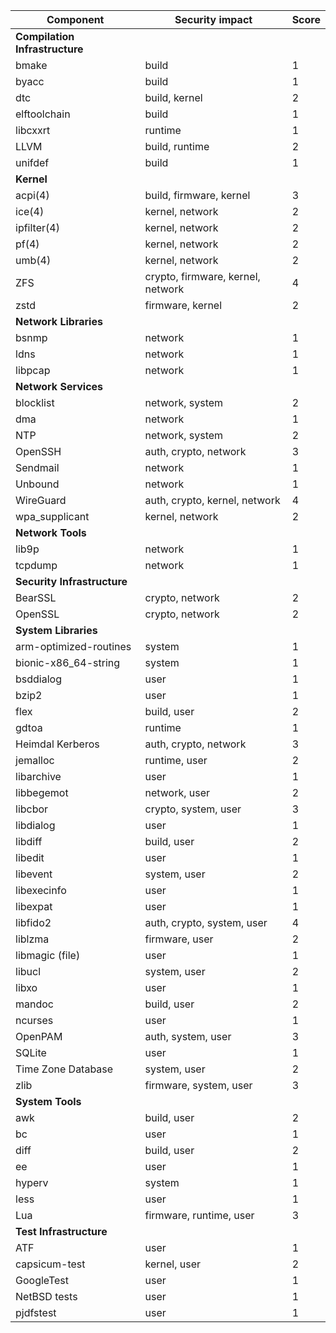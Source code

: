 | Component | Security impact | Score |
| --- | --- | --- |
| __Compilation Infrastructure__ | | |
| bmake | build | 1 |
| byacc | build | 1 |
| dtc | build, kernel | 2 |
| elftoolchain | build | 1 |
| libcxxrt | runtime | 1 |
| LLVM | build, runtime | 2 |
| unifdef | build | 1 |
| __Kernel__ | | |
| acpi(4) | build, firmware, kernel | 3 |
| ice(4) | kernel, network | 2 |
| ipfilter(4) | kernel, network | 2 |
| pf(4) | kernel, network | 2 |
| umb(4) | kernel, network | 2 |
| ZFS | crypto, firmware, kernel, network | 4 |
| zstd | firmware, kernel | 2 |
| __Network Libraries__ | | |
| bsnmp | network | 1 |
| ldns | network | 1 |
| libpcap | network | 1 |
| __Network Services__ | | |
| blocklist | network, system | 2 |
| dma | network | 1 |
| NTP | network, system | 2 |
| OpenSSH | auth, crypto, network | 3 |
| Sendmail | network | 1 |
| Unbound | network | 1 |
| WireGuard | auth, crypto, kernel, network | 4 |
| wpa\_supplicant | kernel, network | 2 |
| __Network Tools__ | | |
| lib9p | network | 1 |
| tcpdump | network | 1 |
| __Security Infrastructure__ | | |
| BearSSL | crypto, network | 2 |
| OpenSSL | crypto, network | 2 |
| __System Libraries__ | | |
| arm-optimized-routines | system | 1 |
| bionic-x86\_64-string | system | 1 |
| bsddialog | user | 1 |
| bzip2 | user | 1 |
| flex | build, user | 2 |
| gdtoa | runtime | 1 |
| Heimdal Kerberos | auth, crypto, network | 3 |
| jemalloc | runtime, user | 2 |
| libarchive | user | 1 |
| libbegemot | network, user | 2 |
| libcbor | crypto, system, user | 3 |
| libdialog | user | 1 |
| libdiff | build, user | 2 |
| libedit | user | 1 |
| libevent | system, user | 2 |
| libexecinfo | user | 1 |
| libexpat | user | 1 |
| libfido2 | auth, crypto, system, user | 4 |
| liblzma | firmware, user | 2 |
| libmagic (file) | user | 1 |
| libucl | system, user | 2 |
| libxo | user | 1 |
| mandoc | build, user | 2 |
| ncurses | user | 1 |
| OpenPAM | auth, system, user | 3 |
| SQLite | user | 1 |
| Time Zone Database | system, user | 2 |
| zlib | firmware, system, user | 3 |
| __System Tools__ | | |
| awk | build, user | 2 |
| bc | user | 1 |
| diff | build, user | 2 |
| ee | user | 1 |
| hyperv | system | 1 |
| less | user | 1 |
| Lua | firmware, runtime, user | 3 |
| __Test Infrastructure__ | | |
| ATF | user | 1 |
| capsicum-test | kernel, user | 2 |
| GoogleTest | user | 1 |
| NetBSD tests | user | 1 |
| pjdfstest | user | 1 |
